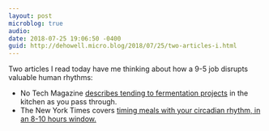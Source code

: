 ```yaml
---
layout: post
microblog: true
audio: 
date: 2018-07-25 19:06:50 -0400
guid: http://dehowell.micro.blog/2018/07/25/two-articles-i.html
---
```

Two articles I read today have me thinking about how a 9-5 job disrupts valuable human rhythms:

- No Tech Magazine [describes tending to fermentation projects](http://www.notechmagazine.com/2018/07/fermentation-and-daily-life.html) in the kitchen as you pass through.
- The New York Times covers [timing meals with your circadian rhythm, in an 8-10 hours window.](https://www.nytimes.com/2018/07/24/well/when-we-eat-or-dont-eat-may-be-critical-for-health.html)
